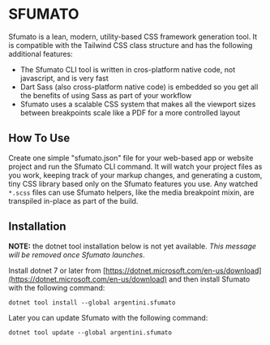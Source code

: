 # SFUMATO

Sfumato is a lean, modern, utility-based CSS framework generation tool. It is compatible with the Tailwind CSS class structure and has the following additional features:

- The Sfumato CLI tool is written in cros-platform native code, not javascript, and is very fast
- Dart Sass (also cross-platform native code) is embedded so you get all the benefits of using Sass as part of your workflow
- Sfumato uses a scalable CSS system that makes all the viewport sizes between breakpoints scale like a PDF for a more controlled layout

## How To Use

Create one simple "sfumato.json" file for your web-based app or website project and run the Sfumato CLI command. It will watch your project files as you work, keeping track of your markup changes, and generating a custom, tiny CSS library based only on the Sfumato features you use. Any watched `*.scss` files can use Sfumato helpers, like the media breakpoint mixin, are transpiled in-place as part of the build.

## Installation

**NOTE:** the dotnet tool installation below is not yet available. *This message will be removed once Sfumato launches*.

Install dotnet 7 or later from [https://dotnet.microsoft.com/en-us/download](https://dotnet.microsoft.com/en-us/download) and then install Sfumato with the following command:

```dotnet tool install --global argentini.sfumato```

Later you can update Sfumato with the following command:

```dotnet tool update --global argentini.sfumato```

